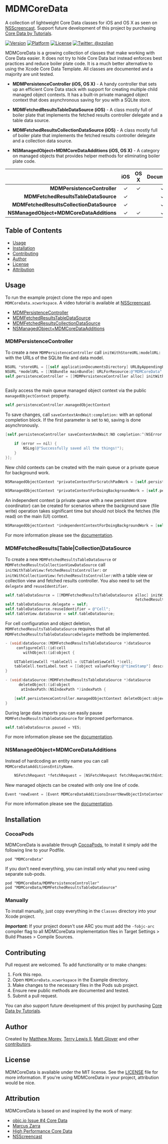 # MDMCoreData

A collection of lightweight Core Data classes for iOS and OS X as seen on [NSScreencast](http://nsscreencast.com/episodes/109-mdmcoredata). Support future development of this project by purchasing [Core Data by Tutorials](http://www.raywenderlich.com/store/core-data-tutorials-ios-8-swift-edition?source=matthewmorey).

[![Version](https://cocoapod-badges.herokuapp.com/v/MDMCoreData/badge.png)](http://cocoadocs.org/docsets/MDMCoreData)
[![Platform](https://cocoapod-badges.herokuapp.com/p/MDMCoreData/badge.png)](http://cocoadocs.org/docsets/MDMCoreData)
[![License](http://img.shields.io/badge/license-MIT-green.svg?style=flat)](https://github.com/mmorey/MDMCoreData/blob/master/LICENSE)
[![Twitter: @xzolian](https://img.shields.io/badge/contact-@xzolian-blue.svg?style=flat)](https://twitter.com/xzolian)


MDMCoreData is a growing collection of classes that make working with Core Data easier. It does not try to hide Core Data but instead enforces best practices and reduce boiler plate code. It is a much better alternative to using the Xcode Core Data Template. All classes are documented and a majority are unit tested.

* __MDMPersistenceController (iOS, OS X)__ - A handy controller that sets up an efficient Core Data stack with support for creating multiple child managed object contexts. It has a built-in private managed object context that does asynchronous saving for you with a SQLite store.

* __MDMFetchedResultsTableDataSource (iOS)__ -  A class mostly full of boiler plate that implements the fetched results controller delegate and a table data source.

* __MDMFetchedResultsCollectionDataSource (iOS)__ - A class mostly full of boiler plate that implements the fetched results controller delegate and a collection data source.

* __NSManagedObject+MDMCoreDataAdditions (iOS, OS X)__ - A category on managed objects that provides helper methods for eliminating boiler plate code.

|   | iOS | OS X | Documented | Tested  |
|--:|:-:|:-:|:-:|:-:|
| __MDMPersistenceController__                    | ✓ | ✓ | ✓ | ✓ |
| __MDMFetchedResultsTableDataSource__            | ✓ |   | ✓ |   |
| __MDMFetchedResultsCollectionDataSource__       | ✓ |   | ✓ |   |
| __NSManagedObject+MDMCoreDataAdditions__        | ✓ | ✓ | ✓ |   |

## Table of Contents

* [Usage](https://github.com/mmorey/MDMCoreData#usage)
* [Installation](https://github.com/mmorey/MDMCoreData#installation)
* [Contributing](https://github.com/mmorey/MDMCoreData#contributing)
* [Author](https://github.com/mmorey/MDMCoreData#author)
* [License](https://github.com/mmorey/MDMCoreData#license)
* [Attribution](https://github.com/mmorey/MDMCoreData#attribution)

## Usage

To run the example project clone the repo and open `MDMCoreData.xcworkspace`. A video tutorial is available at [NSScreencast](http://nsscreencast.com/episodes/109-mdmcoredata).

* [MDMPersistenceController](https://github.com/mmorey/MDMCoreData#mdmpersistencecontroller)
* [MDMFetchedResultsTableDataSource](https://github.com/mmorey/MDMCoreData/blob/master/README.md#mdmfetchedresultstablecollectiondatasource)
* [MDMFetchedResultsCollectionDataSource](https://github.com/mmorey/MDMCoreData/blob/master/README.md#mdmfetchedresultstablecollectiondatasource)
* [NSManagedObject+MDMCoreDataAdditions](https://github.com/mmorey/MDMCoreData#nsmanagedobjectmdmcoredataadditions)

### MDMPersistenceController

To create a new `MDMPersistenceController` call `initWithStoreURL:modelURL:` with the URLs of the SQLite file and data model.

```objective-c
NSURL *storeURL = [[self applicationDocumentsDirectory] URLByAppendingPathComponent:@"MDMCoreData.sqlite"];
NSURL *modelURL = [[NSBundle mainBundle] URLForResource:@"MDMCoreData" withExtension:@"momd"];
self.persistenceController = [[MDMPersistenceController alloc] initWithStoreURL:storeURL
                                                                       modelURL:modelURL];
```

Easily access the main queue managed object context via the public `managedObjectContext` property.

```objective-c
self.persistenceController.managedObjectContext
```

To save changes, call `saveContextAndWait:completion:` with an optional completion block. If the first parameter is set to `NO`, saving is done asynchronously.

```objective-c
[self.persistenceController saveContextAndWait:NO completion:^(NSError *error) {

    if (error == nil) {
        NSLog(@"Successfully saved all the things!");
    }
}];
```

New child contexts can be created with the main queue or a private queue for background work.

```objective-c
NSManagedObjectContext *privateContextForScratchPadWork = [self.persistenceController newChildManagedObjectContext];

NSManagedObjectContext *privateContextForDoingBackgroundWork = [self.persistenceController newPrivateChildManagedObjectContext];
```
An independent context (a private queue with a new persistent store coordinator) can be created for scenarios where the background save (file write) operation takes significant time but should not block the fetches (file read) on the main (UI) context.

```objective-c
NSManagedObjectContext *independentContextForDoingBackgroundWork = [self.persistenceController createPrivateManagedObjectContextWithNewPersistentStoreCoordinator];
```
For more information please see the [documentation](http://cocoadocs.org/docsets/MDMCoreData).

### MDMFetchedResults[Table|Collection]DataSource

To create a new `MDMFetchedResultsTableDataSource` or `MDMFetchedResultsCollectionViewDataSource` call `initWithTableView:fetchedResultsController:` or `initWithCollectionView:fetchedResultsController:`with a table view or collection view and fetched results controller. You also need to set the `delegate` and `reuseIdentifier`.

```objective-c
self.tableDataSource = [[MDMFetchedResultsTableDataSource alloc] initWithTableView:self.tableView
                                                          fetchedResultsController:[self fetchedResultsController]];
self.tableDataSource.delegate = self;
self.tableDataSource.reuseIdentifier = @"Cell";
self.tableView.dataSource = self.tableDataSource;
```

For cell configuration and object deletion, `MDMFetchedResultsTableDataSource` requires that all `MDMFetchedResultsTableDataSourceDelegate` methods be implemented.

```objective-c
- (void)dataSource:(MDMFetchedResultsTableDataSource *)dataSource
     configureCell:(id)cell
        withObject:(id)object {

    UITableViewCell *tableCell = (UITableViewCell *)cell;
    tableCell.textLabel.text = [[object valueForKey:@"timeStamp"] description];
}

- (void)dataSource:(MDMFetchedResultsTableDataSource *)dataSource
      deleteObject:(id)object
       atIndexPath:(NSIndexPath *)indexPath {

    [self.persistenceController.managedObjectContext deleteObject:object];
}
```

During large data imports you can easily pause `MDMFetchedResultsTableDataSource` for improved performance.

```objective-c
self.tableDataSource.paused = YES;
```

For more information please see the [documentation](http://cocoadocs.org/docsets/MDMCoreData).

### NSManagedObject+MDMCoreDataAdditions

Instead of hardcoding an entity name you can call `MDMCoreDataAdditionsEntityName`.

```objective-c
    NSFetchRequest *fetchRequest = [NSFetchRequest fetchRequestWithEntityName:[Event MDMCoreDataAdditionsEntityName]];
```

New managed objects can be created with only one line of code.

```objective-c
Event *newEvent = [Event MDMCoreDataAdditionsInsertNewObjectIntoContext:[self.fetchedResultsController managedObjectContext]];
```

For more information please see the [documentation](http://cocoadocs.org/docsets/MDMCoreData).

## Installation

### CocoaPods

MDMCoreData is available through [CocoaPods](http://cocoapods.org), to install it simply add the following line to your Podfile.

    pod "MDMCoreData"

If you don't need everything, you can install only what you need using separate sub-pods.

    pod "MDMCoreData/MDMPersistenceController"
    pod "MDMCoreData/MDMFetchedResultsTableDataSource"

### Manually

To install manually, just copy everything in the `Classes` directory into your Xcode project.

_**Important:**_ If your project doesn't use ARC you must add the `-fobjc-arc` compiler flag to all MDMCoreData implementation files in Target Settings > Build Phases > Compile Sources.

## Contributing

Pull request are welcomed. To add functionality or to make changes:

1. Fork this repo.
2. Open `MDMCoreData.xcworkspace` in the Example directory.
3. Make changes to the necessary files in the Pods sub project.
4. Ensure new public methods are documented and tested.
5. Submit a pull request.

You can also support future development of this project by purchasing [Core Data by Tutorials](http://www.raywenderlich.com/store/core-data-tutorials-ios-8-swift-edition?source=matthewmorey).

## Author

Created by [Matthew Morey](http://matthewmorey.com), [Terry Lewis II](http://ifnotapps.com/), [Matt Glover](http://twitter.com/mattglover) and other [contributors](https://github.com/mmorey/MDMCoreData/graphs/contributors).

## License

MDMCoreData is available under the MIT license. See the [LICENSE](https://github.com/mmorey/MDMCoreData/LICENSE) file for more information. If you're using MDMCoreData in your project, attribution would be nice.

## Attribution

MDMCoreData is based on and inspired by the work of many:

* [objc.io Issue #4 Core Data](http://www.objc.io/issue-4/)
* [Marcus Zarra](https://twitter.com/mzarra)
* [High Performance Core Data](http://highperformancecoredata.com/)
* [NSScreencast](http://nsscreencast.com/episodes/109-mdmcoredata)
